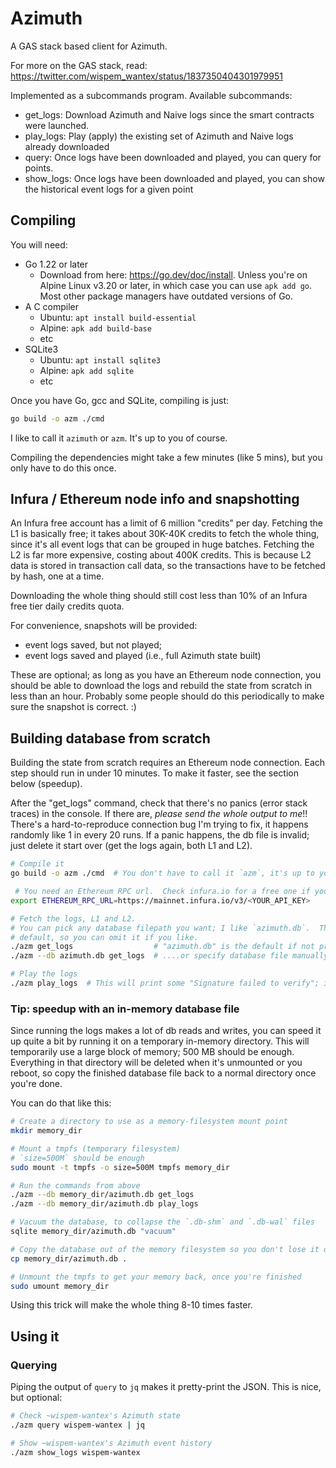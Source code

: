 # Azimuth

A GAS stack based client for Azimuth.

For more on the GAS stack, read: https://twitter.com/wispem_wantex/status/1837350404301979951

Implemented as a subcommands program.  Available subcommands:

- get_logs:
	Download Azimuth and Naive logs since the smart contracts were launched.
- play_logs:
	Play (apply) the existing set of Azimuth and Naive logs already downloaded
- query:
	Once logs have been downloaded and played, you can query for points.
- show_logs:
	Once logs have been downloaded and played, you can show the historical event logs for a given point


## Compiling

You will need:

- Go 1.22 or later
	- Download from here: https://go.dev/doc/install.  Unless you're on Alpine Linux v3.20 or later, in which case you can use `apk add go`.  Most other package managers have outdated versions of Go.
- A C compiler
	- Ubuntu: `apt install build-essential`
	- Alpine: `apk add build-base`
	- etc
- SQLite3
	- Ubuntu: `apt install sqlite3`
	- Alpine: `apk add sqlite`
	- etc

Once you have Go, gcc and SQLite, compiling is just:

```bash
go build -o azm ./cmd
```

I like to call it `azimuth` or `azm`.  It's up to you of course.

Compiling the dependencies might take a few minutes (like 5 mins), but you only have to do this once.

## Infura / Ethereum node info and snapshotting

An Infura free account has a limit of 6 million "credits" per day.  Fetching the L1 is basically free; it takes about 30K-40K credits to fetch the whole thing, since it's all event logs that can be grouped in huge batches.  Fetching the L2 is far more expensive, costing about 400K credits.  This is because L2 data is stored in transaction call data, so the transactions have to be fetched by hash, one at a time.

Downloading the whole thing should still cost less than 10% of an Infura free tier daily credits quota.

For convenience, snapshots will be provided:

- event logs saved, but not played;
- event logs saved and played (i.e., full Azimuth state built)

These are optional; as long as you have an Ethereum node connection, you should be able to download the logs and rebuild the state from scratch in less than an hour.  Probably some people should do this periodically to make sure the snapshot is correct.  :)

## Building database from scratch

Building the state from scratch requires an Ethereum node connection.  Each step should run in under 10 minutes.  To make it faster, see the section below (speedup).

After the "get_logs" command, check that there's no panics (error stack traces) in the console.  If there are, *please send the whole output to me*!!  There's a hard-to-reproduce connection bug I'm trying to fix, it happens randomly like 1 in every 20 runs.  If a panic happens, the db file is invalid; just delete it start over (get the logs again, both L1 and L2).

```bash
# Compile it
go build -o azm ./cmd  # You don't have to call it `azm`, it's up to you

 # You need an Ethereum RPC url.  Check infura.io for a free one if you want
export ETHEREUM_RPC_URL=https://mainnet.infura.io/v3/<YOUR_API_KEY>

# Fetch the logs, L1 and L2.
# You can pick any database filepath you want; I like `azimuth.db`.  That's also the
# default, so you can omit it if you like.
./azm get_logs                  # "azimuth.db" is the default if not provided
./azm --db azimuth.db get_logs  # ....or specify database file manually

# Play the logs
./azm play_logs  # This will print some "Signature failed to verify"; it's OK
```

### Tip: speedup with an in-memory database file

Since running the logs makes a lot of db reads and writes, you can speed it up quite a bit by running it on a temporary in-memory directory.  This will temporarily use a large block of memory; 500 MB should be enough.  Everything in that directory will be deleted when it's unmounted or you reboot, so copy the finished database file back to a normal directory once you're done.

You can do that like this:

```bash
# Create a directory to use as a memory-filesystem mount point
mkdir memory_dir

# Mount a tmpfs (temporary filesystem)
# `size=500M` should be enough
sudo mount -t tmpfs -o size=500M tmpfs memory_dir

# Run the commands from above
./azm --db memory_dir/azimuth.db get_logs
./azm --db memory_dir/azimuth.db play_logs

# Vacuum the database, to collapse the `.db-shm` and `.db-wal` files
sqlite memory_dir/azimuth.db "vacuum"

# Copy the database out of the memory filesystem so you don't lose it on reboot
cp memory_dir/azimuth.db .

# Unmount the tmpfs to get your memory back, once you're finished
sudo umount memory_dir
```

Using this trick will make the whole thing 8-10 times faster.

## Using it

### Querying

Piping the output of `query` to `jq` makes it pretty-print the JSON.  This is nice, but optional:

```bash
# Check ~wispem-wantex's Azimuth state
./azm query wispem-wantex | jq

# Show ~wispem-wantex's Azimuth event history
./azm show_logs wispem-wantex
```

